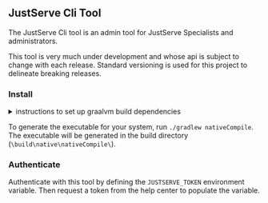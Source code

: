 ## JustServe Cli Tool

The JustServe Cli tool is an admin tool for JustServe Specialists and administrators.

This tool is very much under development and whose api is subject to change with each release. Standard versioning is used for this project to delineate breaking releases.

### Install

<details><summary>instructions to set up graalvm build dependencies</summary>

You will need Visual Studio 2022 build tools installed on your machine to generate an executable with the graalvm, as well as GraalVM-CE v21
<ol>
<li>
Call this command to install both the visual studio community ide and its build tools. This also calls Chocolatey to install the graalvm, which you can choose to do through your IDE later as well.

```PowerShell
@("BuildTools", "Community" ) | 
    % { winget install "Microsoft.VisualStudio.2022.$($_)" }
    
choco install graalvm-java21 21.0.2
 ```
</li>
<li> After installing the Visual Studio Community IDE, install the "Desktop development with C++" package found under "Workloads".


> [!INFO]
> This can be found if you launch the IDE (select "continue without code"), then from the top menu select `Tools` -> `Get Tools and Features`. The installer will pop up with the workloads tab shown first.

</li>

<li> Be sure that `$env:java_home` is assigned to the graalvm.

```PowerShell
echo $env:java_home
```
</li>
</ol>
</details>

To generate the executable for your system, run `./gradlew nativeCompile`. The executable will be generated in the build directory (`\build\native\nativeCompile\`).

### Authenticate

Authenticate with this tool by defining the `JUSTSERVE_TOKEN` environment variable. Then request a token from the help center to populate the variable. 
